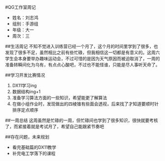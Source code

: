 ﻿﻿﻿﻿#QG工作室周记- 姓名：刘志鸿- 组别：手游组- 年级：大一- 周次：三##生活周记不知不觉进入训练营已经一个月了，这个月的时间里学到了很多，也发现了很多不足，虽然相比之前有些忙碌，但我相信这一切都是有意义的。这周六学生会本身要举办趣味运动会，不过可惜的是因为天气原因而被迫取消了，一周的准备转瞬间化为乌有，有点点心酸吧，不过也不能怪谁，只能是尽人事听天命了。##学习开发比赛情况 1. DX11学习ing1. 数据结构ing+1 1. 准备学习算法方面的一些知识，希望能更了解算法1. 在做小组作业时，发现做出的四棱锥有些面会透视，后来找了才知道要顺时针排序定点顺序##一周总结这周虽然是忙碌的一周，但忙碌间也学到了很多知识，很快就要考核了，而紧接着就是考试月了，希望自己能跟紧节奏吧##存在问题，未来规划- 看完基础篇的DX11教学- 补完电工学落下的课程
